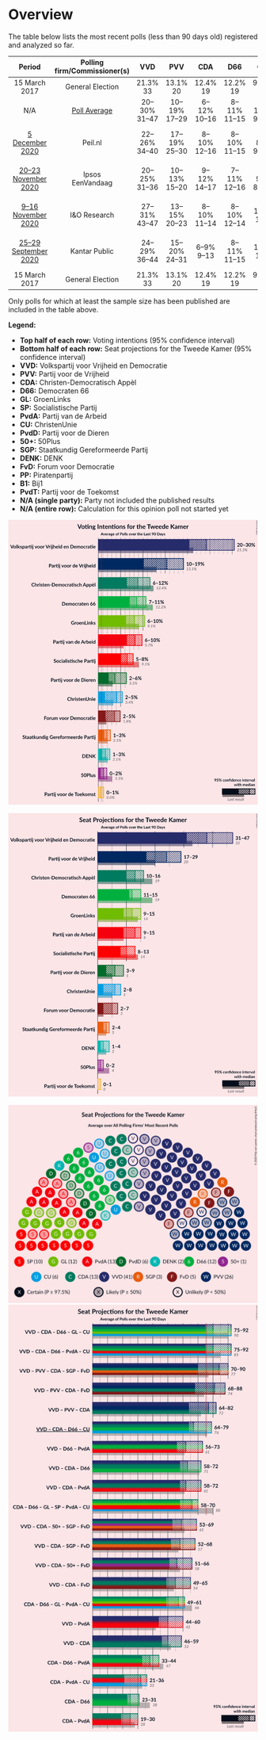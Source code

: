 # Overview

The table below lists the most recent polls (less than 90 days old) registered and analyzed so far.

| Period     | Polling firm/Commissioner(s) | VVD | PVV | CDA | D66 | GL | SP | PvdA | CU | PvdD | 50+ | SGP | DENK | FvD | PP | B1 | PvdT |
|:----------:|:----------------------------:|:--:|:--:|:--:|:--:|:--:|:--:|:--:|:--:|:--:|:--:|:--:|:--:|:--:|:--:|:--:|:--:|
| 15 March 2017 | General Election | 21.3% <br> 33 | 13.1% <br> 20 | 12.4% <br> 19 | 12.2% <br> 19 | 9.1% <br> 14 | 9.1% <br> 14 | 5.7% <br> 9 | 3.4% <br> 5 | 3.2% <br> 5 | 3.1% <br> 4 | 2.1% <br> 3 | 2.1% <br> 3 | 1.8% <br> 2 | 0.3% <br> 0 | 0.3% <br> 0 | 0.0% <br> 0 |
| N/A | [Poll Average](average.html) | 20–30% <br> 31–47 | 10–19% <br> 17–29 | 6–12% <br> 10–16 | 8–11% <br> 11–15 | 6–10% <br> 9–15 | 5–8% <br> 8–13 | 6–10% <br> 9–15 | 2–5% <br> 2–8 | 2–6% <br> 3–9 | 0–2% <br> 0–2 | 1–3% <br> 2–4 | 1–3% <br> 1–4 | 2–5% <br> 3–7 | N/A <br> N/A | N/A <br> N/A | 0–1% <br> 0–1 |
| [5 December 2020](2020-12-05-Peilnl.html) | Peil.nl | 22–26% <br> 34–40 | 17–19% <br> 25–30 | 8–10% <br> 12–16 | 8–10% <br> 11–15 | 6–8% <br> 9–13 | 5–7% <br> 8–11 | 8–10% <br> 11–15 | 4–5% <br> 6–8 | 3–5% <br> 5–7 | 1–2% <br> 1–2 | 2–3% <br> 3–5 | 2–3% <br> 2–4 | 2–3% <br> 3–5 | N/A <br> N/A | N/A <br> N/A | N/A <br> N/A |
| [20–23 November 2020](2020-11-23-Ipsos.html) | Ipsos <br> EenVandaag | 20–25% <br> 31–36 | 10–13% <br> 15–20 | 9–12% <br> 14–17 | 7–11% <br> 12–16 | 6–9% <br> 8–14 | 5–8% <br> 7–11 | 7–10% <br> 10–15 | 3–5% <br> 4–6 | 2–5% <br> 4–6 | 1–2% <br> 0–2 | 1–3% <br> 2–3 | 1–2% <br> 1–2 | 2–5% <br> 4–6 | N/A <br> N/A | N/A <br> N/A | 0–2% <br> 0–1 |
| [9–16 November 2020](2020-11-16-IOResearch.html) | I&O Research | 27–31% <br> 43–47 | 13–15% <br> 20–23 | 8–10% <br> 11–14 | 8–10% <br> 12–14 | 8–10% <br> 10–15 | 6–8% <br> 8–12 | 8–10% <br> 11–15 | 4–6% <br> 5–7 | 2–3% <br> 3–5 | 0–1% <br> 0–1 | 2–3% <br> 2–4 | 1–2% <br> 1–2 | 3–5% <br> 4–7 | N/A <br> N/A | N/A <br> N/A | 0% <br> 0 |
| [25–29 September 2020](2020-09-29-KantarPublic.html) | Kantar Public | 24–29% <br> 36–44 | 15–20% <br> 24–31 | 6–9% <br> 9–13 | 8–11% <br> 11–15 | 8–11% <br> 13–16 | 5–8% <br> 8–13 | 6–9% <br> 9–13 | 1–3% <br> 2–4 | 4–7% <br> 6–10 | 1–2% <br> 1–2 | 1–3% <br> 2–4 | 1–3% <br> 1–4 | 3–5% <br> 5–8 | N/A <br> N/A | N/A <br> N/A | 0–1% <br> 0–1 |
| 15 March 2017 | General Election | 21.3% <br> 33 | 13.1% <br> 20 | 12.4% <br> 19 | 12.2% <br> 19 | 9.1% <br> 14 | 9.1% <br> 14 | 5.7% <br> 9 | 3.4% <br> 5 | 3.2% <br> 5 | 3.1% <br> 4 | 2.1% <br> 3 | 2.1% <br> 3 | 1.8% <br> 2 | 0.3% <br> 0 | 0.3% <br> 0 | 0.0% <br> 0 |

Only polls for which at least the sample size has been published are included in the table above.

**Legend:**
+ **Top half of each row:** Voting intentions (95% confidence interval)
+ **Bottom half of each row:** Seat projections for the Tweede Kamer (95% confidence interval)
+ **VVD:** Volkspartij voor Vrijheid en Democratie
+ **PVV:** Partij voor de Vrijheid
+ **CDA:** Christen-Democratisch Appèl
+ **D66:** Democraten 66
+ **GL:** GroenLinks
+ **SP:** Socialistische Partij
+ **PvdA:** Partij van de Arbeid
+ **CU:** ChristenUnie
+ **PvdD:** Partij voor de Dieren
+ **50+:** 50Plus
+ **SGP:** Staatkundig Gereformeerde Partij
+ **DENK:** DENK
+ **FvD:** Forum voor Democratie
+ **PP:** Piratenpartij
+ **B1:** Bij1
+ **PvdT:** Partij voor de Toekomst
+ **N/A (single party):** Party not included the published results
+ **N/A (entire row):** Calculation for this opinion poll not started yet


![Graph with voting intentions not yet produced](average.png "Voting Intentions")

![Graph with seats not yet produced](average-seats.png "Seats")

![Graph with seating plan not yet produced](average-seating-plan.png "Seating Plan")
![Graph with coalitions seats not yet produced](average-coalitions-seats.png "Coalitions Seats")
